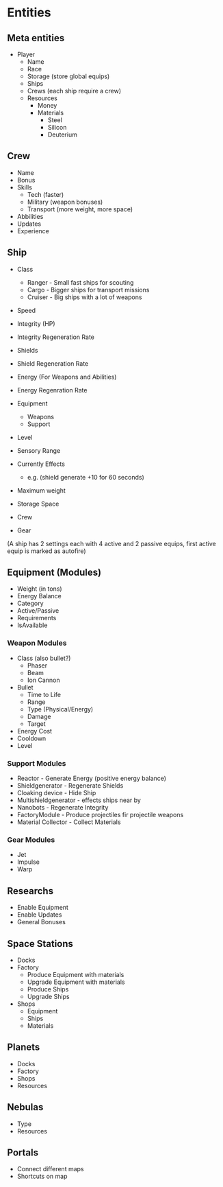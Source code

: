 # Entities

## Meta entities
* Player
	- Name
	- Race
	- Storage (store global equips)
	- Ships
	- Crews (each ship require a crew)
	- Resources
		- Money
		- Materials
			- Steel
			- Silicon
			- Deuterium

## Crew
* Name
* Bonus
* Skills
	- Tech		(faster)
	- Military 	(weapon bonuses)
	- Transport (more weight, more space)
* Abbilities
* Updates
* Experience

## Ship

* Class
	- Ranger - Small fast ships for scouting
	- Cargo - Bigger ships for transport missions
	- Cruiser - Big ships with a lot of weapons
	
* Speed
* Integrity (HP)
* Integrity Regeneration Rate
* Shields
* Shield Regeneration Rate
* Energy (For Weapons and Abilities)
* Energy Regenration Rate
* Equipment
	* Weapons
	* Support
* Level
* Sensory Range
* Currently Effects
	- e.g. (shield generate +10 for 60 seconds)
* Maximum weight
* Storage Space
* Crew
* Gear

(A ship has 2 settings each with 4 active and 2 passive equips, first active equip is marked as autofire)

## Equipment (Modules)

* Weight (in tons)
* Energy Balance
* Category
* Active/Passive
* Requirements
* IsAvailable
	
### Weapon Modules
* Class (also bullet?)
	- Phaser
	- Beam
	- Ion Cannon
* Bullet
	- Time to Life
	- Range
	- Type (Physical/Energy)
	- Damage
	- Target
* Energy Cost
* Cooldown
* Level

### Support Modules

* Reactor - Generate Energy (positive energy balance)
* Shieldgenerator - Regenerate Shields
* Cloaking device - Hide Ship
* Multishieldgenerator - effects ships near by
* Nanobots - Regenerate Integrity
* FactoryModule - Produce projectiles fir projectile weapons
* Material Collector - Collect Materials

### Gear Modules
* Jet
* Impulse
* Warp

## Researchs

* Enable Equipment
* Enable Updates
* General Bonuses

## Space Stations

* Docks
* Factory
	- Produce Equipment with materials
	- Upgrade Equipment with materials
	- Produce Ships
	- Upgrade Ships
* Shops
	- Equipment
	- Ships
	- Materials
	
## Planets

* Docks
* Factory
* Shops
* Resources

## Nebulas

* Type
* Resources

## Portals

* Connect different maps
* Shortcuts on map
